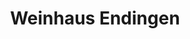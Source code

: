 ---
title: "Weinhaus Endingen"
url: /endingen-am-kaiserstuhl/weinhaus-endingen/
shop: Spirituosen
---